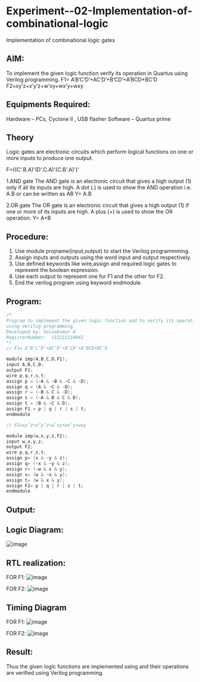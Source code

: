 # Experiment--02-Implementation-of-combinational-logic
Implementation of combinational logic gates
 
## AIM:
To implement the given logic function verify its operation in Quartus using Verilog programming.
 F1= A’B’C’D’+AC’D’+B’CD’+A’BCD+BC’D
F2=xy’z+x’y’z+w’xy+wx’y+wxy
 
 
 
## Equipments Required:
Hardware – PCs, Cyclone II , USB flasher
Software – Quartus prime


## Theory
 Logic gates are electronic circuits which perform logical functions on one or more inputs to produce one output.

F=((C'.B.A)'(D'.C.A)'(C.B'.A)')'

1.AND gate The AND gate is an electronic circuit that gives a high output (1) only if all its inputs are high. A dot (.) is used to show the AND operation i.e. A.B or can be written as AB Y= A.B

2.OR gate The OR gate is an electronic circuit that gives a high output (1) if one or more of its inputs are high. A plus (+) is used to show the OR operation. Y= A+B

## Procedure:
1. Use module projname(input,output) to start the Verilog programmming.
2. Assign inputs and outputs using the word input and output respectively.
3. Use defined keywords like wire,assign and required logic gates to represent the boolean expression.
4. Use each output to represent one for F1 and the other for F2.
5. End the verilog program using keyword endmodule.

## Program:
```c
/*
Program to implement the given logic function and to verify its operations in quartus
using Verilog programming.
Developed by: Selvakumar A
RegisterNumber:  212222110042
*/
// F1= A’B’C’D’+AC’D’+B’CD’+A’BCD+BC’D

module imp(A,B,C,D,F1);
input A,B,C,D;
output F1;
wire p,q,r,s,t;
assign p = (~A & ~B & ~C & ~D);
assign q = (A & ~C & ~D);
assign r = (~B & C & ~D);
assign s = (~A & B & C & D);
assign t = (B & ~C & D);
assign F1 = p | q | r | s | t;
endmodule

// F2=xy’z+x’y’z+w’xy+wx’y+wxy

module imp(w,x,y,z,F2);
input w,x,y,z;
output F2;
wire p,q,r,s,t;
assign p= (x & ~y & z);
assign q= (~x & ~y & z);
assign r= (~w & x & y);
assign s= (w & ~x & y);
assign t= (w & x & y);
assign F2= p | q | r | s | t;
endmodule
```

## Output:
## Logic Diagram:
![image](https://user-images.githubusercontent.com/120643262/234795929-d143f08b-0a71-4fd1-9a09-14f9f4340fb6.png)

## RTL realization:

FOR F1:
![image](https://user-images.githubusercontent.com/120643262/234796111-ad6bd50c-e40c-4c4b-9571-32a02085742a.png)

FOR F2:
![image](https://user-images.githubusercontent.com/120643262/234796527-d29e5583-e2f4-4a8f-b9fe-a894fb7b41b4.png)

## Timing Diagram

FOR F1:
![image](https://user-images.githubusercontent.com/120643262/234796605-0933bdff-6b59-449d-a6c9-601d0f96434e.png)

FOR F2:
![image](https://user-images.githubusercontent.com/120643262/234797196-a34d9b01-534a-4808-9ec9-8a4e62bee86a.png)

## Result:
Thus the given logic functions are implemented using  and their operations are verified using Verilog programming.
